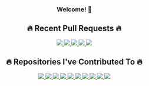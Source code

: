 <div align="center">
  <h3>Welcome! 👋</h3>

<h2>🔥 Recent Pull Requests 🔥</h2>

<a href="https://github-profile-widgets.onrender.com/cards/pull-requests/link?username=nick-w-nick&prIndex=0&ts=1731695169742">
    <img src="https://github-profile-widgets.onrender.com/cards/pull-requests?username=nick-w-nick&prIndex=0&ts=1731695169742" />
</a>

<a href="https://github-profile-widgets.onrender.com/cards/pull-requests/link?username=nick-w-nick&prIndex=1&ts=1731695169742">
    <img src="https://github-profile-widgets.onrender.com/cards/pull-requests?username=nick-w-nick&prIndex=1&ts=1731695169742" />
</a>

<a href="https://github-profile-widgets.onrender.com/cards/pull-requests/link?username=nick-w-nick&prIndex=2&ts=1731695169742">
    <img src="https://github-profile-widgets.onrender.com/cards/pull-requests?username=nick-w-nick&prIndex=2&ts=1731695169742" />
</a>

<a href="https://github-profile-widgets.onrender.com/cards/pull-requests/link?username=nick-w-nick&prIndex=3&ts=1731695169742">
    <img src="https://github-profile-widgets.onrender.com/cards/pull-requests?username=nick-w-nick&prIndex=3&ts=1731695169742" />
</a>

<a href="https://github-profile-widgets.onrender.com/cards/pull-requests/link?username=nick-w-nick&prIndex=4&ts=1731695169742">
    <img src="https://github-profile-widgets.onrender.com/cards/pull-requests?username=nick-w-nick&prIndex=4&ts=1731695169742" />
</a>

<h2>🔥 Repositories I've Contributed To 🔥</h2>
<a href="">
    <img src="https://github-profile-widgets.onrender.com/cards/hall-of-contributions?username=nick-w-nick&repositoryIndex=0&ts=1731695169742" />
</a>

<a href="">
    <img src="https://github-profile-widgets.onrender.com/cards/hall-of-contributions?username=nick-w-nick&repositoryIndex=1&ts=1731695169742" />
</a>

<a href="">
    <img src="https://github-profile-widgets.onrender.com/cards/hall-of-contributions?username=nick-w-nick&repositoryIndex=2&ts=1731695169742" />
</a>

<a href="">
    <img src="https://github-profile-widgets.onrender.com/cards/hall-of-contributions?username=nick-w-nick&repositoryIndex=3&ts=1731695169742" />
</a>

<a href="">
    <img src="https://github-profile-widgets.onrender.com/cards/hall-of-contributions?username=nick-w-nick&repositoryIndex=4&ts=1731695169742" />
</a>

<a href="">
    <img src="https://github-profile-widgets.onrender.com/cards/hall-of-contributions?username=nick-w-nick&repositoryIndex=5&ts=1731695169742" />
</a>

<a href="">
    <img src="https://github-profile-widgets.onrender.com/cards/hall-of-contributions?username=nick-w-nick&repositoryIndex=6&ts=1731695169742" />
</a>

<a href="">
    <img src="https://github-profile-widgets.onrender.com/cards/hall-of-contributions?username=nick-w-nick&repositoryIndex=7&ts=1731695169742" />
</a>

<a href="">
    <img src="https://github-profile-widgets.onrender.com/cards/hall-of-contributions?username=nick-w-nick&repositoryIndex=8&ts=1731695169742" />
</a>

<a href="">
    <img src="https://github-profile-widgets.onrender.com/cards/hall-of-contributions?username=nick-w-nick&repositoryIndex=9&ts=1741696169742" />
</a>
</div>
